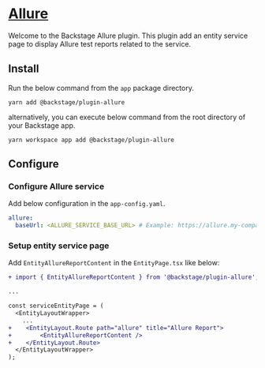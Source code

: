# [Allure](https://docs.qameta.io/allure/)

Welcome to the Backstage Allure plugin. This plugin add an entity service page to display Allure test reports related to the service.

## Install

Run the below command from the `app` package directory.

```shell
yarn add @backstage/plugin-allure
```

alternatively, you can execute below command from the root directory of your Backstage app.

```shell
yarn workspace app add @backstage/plugin-allure
```

## Configure

### Configure Allure service

Add below configuration in the `app-config.yaml`.

```yaml
allure:
  baseUrl: <ALLURE_SERVICE_BASE_URL> # Example: https://allure.my-company.net or when running allure locally, http://localhost:5050/allure-docker-service
```

### Setup entity service page

Add `EntityAllureReportContent` in the `EntityPage.tsx` like below:

```diff
+ import { EntityAllureReportContent } from '@backstage/plugin-allure';

...

const serviceEntityPage = (
  <EntityLayoutWrapper>
    ...
+    <EntityLayout.Route path="allure" title="Allure Report">
+        <EntityAllureReportContent />
+    </EntityLayout.Route>
  </EntityLayoutWrapper>
);
```
